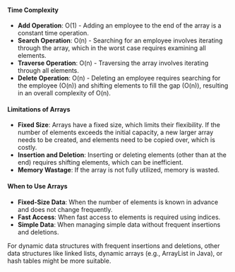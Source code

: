 #### Time Complexity
- **Add Operation**: O(1) - Adding an employee to the end of the array is a constant time operation.
- **Search Operation**: O(n) - Searching for an employee involves iterating through the array, which in the worst case requires examining all elements.
- **Traverse Operation**: O(n) - Traversing the array involves iterating through all elements.
- **Delete Operation**: O(n) - Deleting an employee requires searching for the employee (O(n)) and shifting elements to fill the gap (O(n)), resulting in an overall complexity of O(n).

#### Limitations of Arrays
- **Fixed Size**: Arrays have a fixed size, which limits their flexibility. If the number of elements exceeds the initial capacity, a new larger array needs to be created, and elements need to be copied over, which is costly.
- **Insertion and Deletion**: Inserting or deleting elements (other than at the end) requires shifting elements, which can be inefficient.
- **Memory Wastage**: If the array is not fully utilized, memory is wasted.

#### When to Use Arrays
- **Fixed-Size Data**: When the number of elements is known in advance and does not change frequently.
- **Fast Access**: When fast access to elements is required using indices.
- **Simple Data**: When managing simple data without frequent insertions and deletions.

For dynamic data structures with frequent insertions and deletions, other data structures like linked lists, dynamic arrays (e.g., ArrayList in Java), or hash tables might be more suitable.
